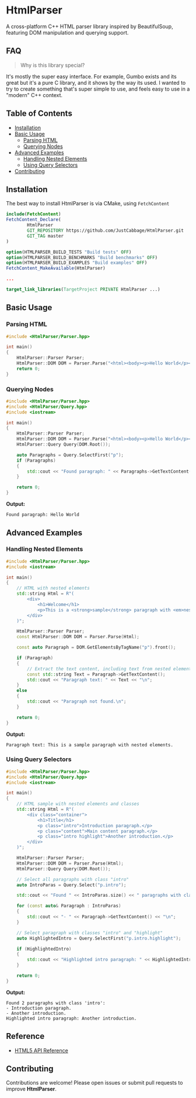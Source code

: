 # HtmlParser

A cross-platform C++ HTML parser library inspired by BeautifulSoup, featuring DOM manipulation and querying support.

## FAQ

> Why is this library special?

It's mostly the super easy interface. For example, Gumbo exists and its great but it's a pure C library, and it shows by the way its used. I wanted to try to create something that's super simple to use, and feels easy to use in a "modern" C++ context.

## Table of Contents

- [Installation](#installation)
- [Basic Usage](#basic-usage)
  - [Parsing HTML](#parsing-html)
  - [Querying Nodes](#querying-nodes)
- [Advanced Examples](#advanced-examples)
  - [Handling Nested Elements](#handling-nested-elements)
  - [Using Query Selectors](#using-query-selectors)
- [Contributing](#contributing)

## Installation

The best way to install HtmlParser is via CMake, using `FetchContent`

```cmake
include(FetchContent)
FetchContent_Declare(
        HtmlParser
        GIT_REPOSITORY https://github.com/JustCabbage/HtmlParser.git
        GIT_TAG master
)

option(HTMLPARSER_BUILD_TESTS "Build tests" OFF)
option(HTMLPARSER_BUILD_BENCHMARKS "Build benchmarks" OFF)
option(HTMLPARSER_BUILD_EXAMPLES "Build examples" OFF)
FetchContent_MakeAvailable(HtmlParser)

...

target_link_libraries(TargetProject PRIVATE HtmlParser ...)
```

## Basic Usage

### Parsing HTML

```c++
#include <HtmlParser/Parser.hpp>

int main()
{
    HtmlParser::Parser Parser;
    HtmlParser::DOM DOM = Parser.Parse("<html><body><p>Hello World</p></body></html>");
    return 0;
}
```

### Querying Nodes

```c++
#include <HtmlParser/Parser.hpp>
#include <HtmlParser/Query.hpp>
#include <iostream>

int main()
{
    HtmlParser::Parser Parser;
    HtmlParser::DOM DOM = Parser.Parse("<html><body><p>Hello World</p></body></html>");
    HtmlParser::Query Query(DOM.Root());

    auto Paragraphs = Query.SelectFirst("p");
    if (Paragraphs)
    {
        std::cout << "Found paragraph: " << Paragraphs->GetTextContent() << std::endl;
    }

    return 0;
}
```

**Output:**

```
Found paragraph: Hello World
```

## Advanced Examples

### Handling Nested Elements

```c++
#include <HtmlParser/Parser.hpp>
#include <iostream>

int main()
{
    // HTML with nested elements
    std::string Html = R"(
        <div>
            <h1>Welcome</h1>
            <p>This is a <strong>sample</strong> paragraph with <em>nested</em> elements.</p>
        </div>
    )";

    HtmlParser::Parser Parser;
    const HtmlParser::DOM DOM = Parser.Parse(Html);

    const auto Paragraph = DOM.GetElementsByTagName("p").front();

    if (Paragraph)
    {
        // Extract the text content, including text from nested elements
        const std::string Text = Paragraph->GetTextContent();
        std::cout << "Paragraph text: " << Text << "\n";
    }
    else
    {
        std::cout << "Paragraph not found.\n";
    }

    return 0;
}
```

**Output:**

```
Paragraph text: This is a sample paragraph with nested elements.
```

### Using Query Selectors

```c++
#include <HtmlParser/Parser.hpp>
#include <HtmlParser/Query.hpp>
#include <iostream>

int main()
{
    // HTML sample with nested elements and classes
    std::string Html = R"(
        <div class="container">
            <h1>Title</h1>
            <p class="intro">Introduction paragraph.</p>
            <p class="content">Main content paragraph.</p>
            <p class="intro highlight">Another introduction.</p>
        </div>
    )";

    HtmlParser::Parser Parser;
    HtmlParser::DOM DOM = Parser.Parse(Html);
    HtmlParser::Query Query(DOM.Root());

    // Select all paragraphs with class "intro"
    auto IntroParas = Query.Select("p.intro");

    std::cout << "Found " << IntroParas.size() << " paragraphs with class 'intro':\n";

    for (const auto& Paragraph : IntroParas)
    {
        std::cout << "- " << Paragraph->GetTextContent() << "\n";
    }

    // Select paragraph with classes "intro" and "highlight"
    auto HighlightedIntro = Query.SelectFirst("p.intro.highlight");

    if (HighlightedIntro)
    {
        std::cout << "Highlighted intro paragraph: " << HighlightedIntro->GetTextContent() << "\n";
    }

    return 0;
}
```

**Output:**

```
Found 2 paragraphs with class 'intro':
- Introduction paragraph.
- Another introduction.
Highlighted intro paragraph: Another introduction.
```

## Reference

- [HTML5 API Reference](https://dev.w3.org/html5/spec-LC/)

## Contributing

Contributions are welcome! Please open issues or submit pull requests to improve **HtmlParser**.
